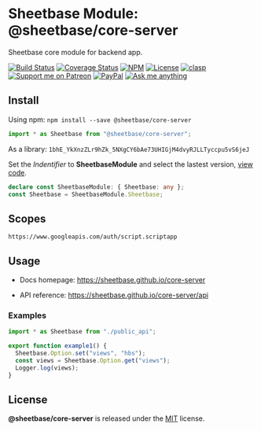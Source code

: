 # Sheetbase Module: @sheetbase/core-server

Sheetbase core module for backend app.

<!-- <block:header> -->

[![Build Status](https://travis-ci.com/sheetbase/core-server.svg?branch=master)](https://travis-ci.com/sheetbase/core-server) [![Coverage Status](https://coveralls.io/repos/github/sheetbase/core-server/badge.svg?branch=master)](https://coveralls.io/github/sheetbase/core-server?branch=master) [![NPM](https://img.shields.io/npm/v/@sheetbase/core-server.svg)](https://www.npmjs.com/package/@sheetbase/core-server) [![License][license_badge]][license_url] [![clasp][clasp_badge]][clasp_url] [![Support me on Patreon][patreon_badge]][patreon_url] [![PayPal][paypal_donate_badge]][paypal_donate_url] [![Ask me anything][ask_me_badge]][ask_me_url]

<!-- </block:header> -->

## Install

Using npm: `npm install --save @sheetbase/core-server`

```ts
import * as Sheetbase from "@sheetbase/core-server";
```

As a library: `1bhE_YkXnzZLr9hZk_5NXgCY6bAe73UHIGjM4dvyRJLLTyccpu5vS6jeJ`

Set the _Indentifier_ to **SheetbaseModule** and select the lastest version, [view code](https://script.google.com/d/1bhE_YkXnzZLr9hZk_5NXgCY6bAe73UHIGjM4dvyRJLLTyccpu5vS6jeJ/edit?usp=sharing).

```ts
declare const SheetbaseModule: { Sheetbase: any };
const Sheetbase = SheetbaseModule.Sheetbase;
```

## Scopes

`https://www.googleapis.com/auth/script.scriptapp`

## Usage

- Docs homepage: https://sheetbase.github.io/core-server

- API reference: https://sheetbase.github.io/core-server/api

### Examples

```ts
import * as Sheetbase from "./public_api";

export function example1() {
  Sheetbase.Option.set("views", "hbs");
  const views = Sheetbase.Option.get("views");
  Logger.log(views);
}
```

## License

**@sheetbase/core-server** is released under the [MIT](https://github.com/sheetbase/core-server/blob/master/LICENSE) license.

<!-- <block:footer> -->

[license_badge]: https://img.shields.io/github/license/mashape/apistatus.svg
[license_url]: https://github.com/sheetbase/core-server/blob/master/LICENSE
[clasp_badge]: https://img.shields.io/badge/built%20with-clasp-4285f4.svg
[clasp_url]: https://github.com/google/clasp
[patreon_badge]: https://lamnhan.github.io/assets/images/badges/patreon.svg
[patreon_url]: https://www.patreon.com/lamnhan
[paypal_donate_badge]: https://lamnhan.github.io/assets/images/badges/paypal_donate.svg
[paypal_donate_url]: https://www.paypal.me/lamnhan
[ask_me_badge]: https://img.shields.io/badge/ask/me-anything-1abc9c.svg
[ask_me_url]: https://m.me/sheetbase

<!-- </block:footer> -->

